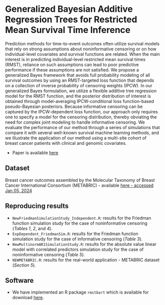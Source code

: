 # Generalized Bayesian Additive Regression Trees for Restricted Mean Survival Time Inference

Prediction methods for time-to-event outcomes often utilize survival models that rely on strong assumptions about noninformative censoring or on how individual-level covariates and survival functions are related. When the main interest is in predicting individual-level restricted mean survival times (RMST), reliance on such assumptions can lead to poor predictive performance if these assumptions are not satisfied. We propose a generalized Bayes framework that avoids full probability modeling of all survival outcomes by using an RMST-targeted loss function that depends on a collection of inverse probability of censoring weights (IPCW). In our generalized Bayes formulation, we utilize a flexible additive tree regression model for the RMST function, and the posterior distribution of interest is obtained through model-averaging IPCW-conditional loss function-based pseudo-Bayesian posteriors. Because informative censoring can be captured by the IPCW-dependent loss function, our approach only requires one to specify a model for the censoring distribution, thereby obviating the need for complex joint modeling to handle informative censoring. We evaluate the performance of our method through a series of simulations that compare it with several well-known survival machine learning methods, and we illustrate the application of our method using a multi-site cohort of breast cancer patients with clinical and genomic covariates.

* Paper is available [here](https://arxiv.org/abs/2402.17920)

## Dataset

Breast cancer outcomes assembled by the Molecular Taxonomy of Breast Cancer International Consortium (METABRIC) - available [here - accessed Jan 05, 2024](https://www.kaggle.com/datasets/raghadalharbi/breast-cancer-gene-expression-profiles-metabric?resource=download)

## Reproducing results

* `NewFriedmanSimulationStudy_Independent.R`: results for the Friedman function simulation study for the case of noninformative censoring (*Tables 1*, *2*, and *4*).
* `ExpDependent_FriedmanSim.R`: results for the Friedman function simulation study for the case of informative censoring (*Table 3*).
* `NewMultinormAR1SimulationStudy.R`: results for the absolute value linear model with correlated predictors simulation study for the case of noninformative censoring (*Table 5*).
* `NEWMETABRIC.R`: results for the real-world application - METABRIC dataset (*Section 5*).


## Software

* We have implemented an R package `rmstbart` which is available for download [here](https://github.com/nchenderson/rmstbartold).
